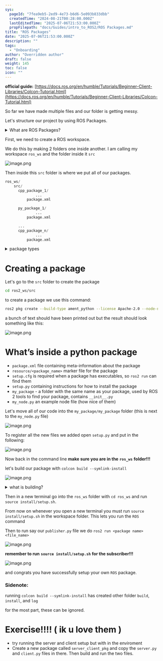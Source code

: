 ```yaml
---
sys:
  pageId: "7fea9eb5-2ed9-4e73-b6d6-5e093b833dbb"
  createdTime: "2024-08-21T00:28:00.000Z"
  lastEditedTime: "2025-07-06T21:53:00.000Z"
  propFilepath: "docs/Guides/intro_to_ROS2/ROS Packages.md"
title: "ROS Packages"
date: "2025-07-06T21:53:00.000Z"
description: ""
tags:
  - "Onboarding"
author: "Overridden author"
draft: false
weight: 145
toc: false
icon: ""
---
```


**official guide:** [https://docs.ros.org/en/humble/Tutorials/Beginner-Client-Libraries/Colcon-Tutorial.html](https://docs.ros.org/en/humble/Tutorials/Beginner-Client-Libraries/Colcon-Tutorial.html)

So far we have made multiple files and our folder is getting messy.

Let's structure our project by using ROS Packages.

<details>
      <summary>What are ROS Packages?</summary>
      ROS Packages are, as the name implies, packages of code that are highly sharable between ROS developers.
  </details>

First, we need to create a ROS workspace.

We do this by making 2 folders one inside another. I am calling my workspace `ros_ws` and the folder inside it `src`

![image.png](https://prod-files-secure.s3.us-west-2.amazonaws.com/d518164a-d88e-44d1-a4ee-3adb3bd8bce0/70706947-fd18-4537-a67b-e12946812d31/image.png?X-Amz-Algorithm=AWS4-HMAC-SHA256&X-Amz-Content-Sha256=UNSIGNED-PAYLOAD&X-Amz-Credential=ASIAZI2LB466UI4KA3TA%2F20250724%2Fus-west-2%2Fs3%2Faws4_request&X-Amz-Date=20250724T171055Z&X-Amz-Expires=3600&X-Amz-Security-Token=IQoJb3JpZ2luX2VjEAgaCXVzLXdlc3QtMiJHMEUCIHDwXvmdmx1DQlx8kI7q%2FXnpKwLNfhxVcmIwedTWPtrIAiEAkqkiK6xk1m3Thgu9SaemcpCqQwtv0d7aU7jYkKAzux4q%2FwMIMRAAGgw2Mzc0MjMxODM4MDUiDDgsbCVzeDd18Wn09CrcA5Ax%2BtejrUUiWUqYe%2BYZpl12H4gAma0Qj%2BVu1GIflqBOdbEcrOT%2BHJwWw8Y%2B5I7A5ZGZK6II0Cd2DPHWin3rd3IHAhyRJlyWA7Tx7OfOU1%2FNaBJd1aYIfKpqMnrsyyagE95EL7HeMOsGhHUWlNILh2cR8m5WOihQUqCe0DhFDIgLMnuYzh4nc0itjQ35aaA5SqLFSInZ6Qzwzt4djssMOfP6cUizNzIzNInA1oAQBQnLjx%2B8T4x2ZVZ5kpQlSJzy1BMmk2sYOngawTtE8hSect92F4AEZsSauv3TmMjkwsLrUT%2FINyQw9Jpmeboe5qoZtzvyNKuKSl9Tbg2YnBUD8Q4gIMsnqg0DFFwTb8tZItfOl%2FFDLE1cn6JkZtTtqzR%2FgfFFUFGSHgeuGfhG0gRbsvdNEEIm5TY75IKsRud9sq5wGvCwjZmjmHgSMRHYqHf7A5forZnLgfb21BBjJIXMr3tbiGkCpfWbF9ZctRBmM9ctWRGzEKuuaKLOoyobwjnDDdraqm3lP3kpAjTEYdhdr%2FUFzIbMul6HQjPjaGOwJoFf8DWMucpUBGjpWk6s%2B4%2FBSBUCkkHk%2BWi5Pmb9mFZ5aXVA0rTWvR76i6%2Bl5EEm3zWAjyCtUGCJ6kKZwz%2B2MOyxicQGOqUBeHdBSe7s%2BqACECleb8TPi06dsC5th%2FN6meyJ5QfFQCI4xz0M1FlCOqAq1jnr2%2BOvctv1EtLUEA3CvpAdo9%2BHPY0Ic5XuZS4OETVLxHlvozylt6DO%2FSLWY2js3sDCw9%2Fm9o27ll5EB90xB4rVJ5UDqGf%2F86nTKs%2FeJm%2F98kpNCtvu%2F%2FxULp0glWHe0ran3LquyYbv0pY%2FEA22V4Ydw3JbHt0brzfK&X-Amz-Signature=332304141ff59a00dc7cda36c1deb221ef31f1f5faf32813e9fd0a85ff94fc1f&X-Amz-SignedHeaders=host&x-amz-checksum-mode=ENABLED&x-id=GetObject)

Then inside this `src` folder is where we put all of our packages.

```python
ros_ws/
    src/
      cpp_package_1/
		      ...
          package.xml

      py_package_1/
		      ...
          package.xml

      ...
      cpp_package_n/
		      ...
          package.xml

```

<details>

<summary>package types</summary>

packages can be either `C++` or python.

the intern file structure is different for each but for this guide we will stick to creating python packages

</details>

# Creating a package

Let's go to the `src` folder to create the package

```bash
cd ros2_ws/src
```

to create a package we use this command:

```bash
ros2 pkg create --build-type ament_python --license Apache-2.0 --node-name my_node my_package
```

a bunch of text should have been printed out but the result should look something like this:

![image.png](https://prod-files-secure.s3.us-west-2.amazonaws.com/d518164a-d88e-44d1-a4ee-3adb3bd8bce0/e6cf1e3f-8512-4a3e-b131-079f800bf3e8/image.png?X-Amz-Algorithm=AWS4-HMAC-SHA256&X-Amz-Content-Sha256=UNSIGNED-PAYLOAD&X-Amz-Credential=ASIAZI2LB466UI4KA3TA%2F20250724%2Fus-west-2%2Fs3%2Faws4_request&X-Amz-Date=20250724T171055Z&X-Amz-Expires=3600&X-Amz-Security-Token=IQoJb3JpZ2luX2VjEAgaCXVzLXdlc3QtMiJHMEUCIHDwXvmdmx1DQlx8kI7q%2FXnpKwLNfhxVcmIwedTWPtrIAiEAkqkiK6xk1m3Thgu9SaemcpCqQwtv0d7aU7jYkKAzux4q%2FwMIMRAAGgw2Mzc0MjMxODM4MDUiDDgsbCVzeDd18Wn09CrcA5Ax%2BtejrUUiWUqYe%2BYZpl12H4gAma0Qj%2BVu1GIflqBOdbEcrOT%2BHJwWw8Y%2B5I7A5ZGZK6II0Cd2DPHWin3rd3IHAhyRJlyWA7Tx7OfOU1%2FNaBJd1aYIfKpqMnrsyyagE95EL7HeMOsGhHUWlNILh2cR8m5WOihQUqCe0DhFDIgLMnuYzh4nc0itjQ35aaA5SqLFSInZ6Qzwzt4djssMOfP6cUizNzIzNInA1oAQBQnLjx%2B8T4x2ZVZ5kpQlSJzy1BMmk2sYOngawTtE8hSect92F4AEZsSauv3TmMjkwsLrUT%2FINyQw9Jpmeboe5qoZtzvyNKuKSl9Tbg2YnBUD8Q4gIMsnqg0DFFwTb8tZItfOl%2FFDLE1cn6JkZtTtqzR%2FgfFFUFGSHgeuGfhG0gRbsvdNEEIm5TY75IKsRud9sq5wGvCwjZmjmHgSMRHYqHf7A5forZnLgfb21BBjJIXMr3tbiGkCpfWbF9ZctRBmM9ctWRGzEKuuaKLOoyobwjnDDdraqm3lP3kpAjTEYdhdr%2FUFzIbMul6HQjPjaGOwJoFf8DWMucpUBGjpWk6s%2B4%2FBSBUCkkHk%2BWi5Pmb9mFZ5aXVA0rTWvR76i6%2Bl5EEm3zWAjyCtUGCJ6kKZwz%2B2MOyxicQGOqUBeHdBSe7s%2BqACECleb8TPi06dsC5th%2FN6meyJ5QfFQCI4xz0M1FlCOqAq1jnr2%2BOvctv1EtLUEA3CvpAdo9%2BHPY0Ic5XuZS4OETVLxHlvozylt6DO%2FSLWY2js3sDCw9%2Fm9o27ll5EB90xB4rVJ5UDqGf%2F86nTKs%2FeJm%2F98kpNCtvu%2F%2FxULp0glWHe0ran3LquyYbv0pY%2FEA22V4Ydw3JbHt0brzfK&X-Amz-Signature=63d514dacb9d95fd52d8b5ce56b4b237e12c719985a3d889dfbb9cdcbdc6f1e1&X-Amz-SignedHeaders=host&x-amz-checksum-mode=ENABLED&x-id=GetObject)

# What’s inside a python package

- `package.xml` file containing meta-information about the package
- `resource/<package_name>` marker file for the package
- `setup.cfg` is required when a package has executables, so `ros2 run` can find them
- `setup.py` containing instructions for how to install the package
- `my_package` - a folder with the same name as your package, used by ROS 2 tools to find your package, contains `__init__.py`
- `my_node.py` an example node file (how nice of them)

Let's move all of our code into the `my_package/my_package` folder (this is next to the `my_node.py` file)

![image.png](https://prod-files-secure.s3.us-west-2.amazonaws.com/d518164a-d88e-44d1-a4ee-3adb3bd8bce0/9ce58f11-0da9-4d3e-b86d-506a9685d378/image.png?X-Amz-Algorithm=AWS4-HMAC-SHA256&X-Amz-Content-Sha256=UNSIGNED-PAYLOAD&X-Amz-Credential=ASIAZI2LB466UI4KA3TA%2F20250724%2Fus-west-2%2Fs3%2Faws4_request&X-Amz-Date=20250724T171055Z&X-Amz-Expires=3600&X-Amz-Security-Token=IQoJb3JpZ2luX2VjEAgaCXVzLXdlc3QtMiJHMEUCIHDwXvmdmx1DQlx8kI7q%2FXnpKwLNfhxVcmIwedTWPtrIAiEAkqkiK6xk1m3Thgu9SaemcpCqQwtv0d7aU7jYkKAzux4q%2FwMIMRAAGgw2Mzc0MjMxODM4MDUiDDgsbCVzeDd18Wn09CrcA5Ax%2BtejrUUiWUqYe%2BYZpl12H4gAma0Qj%2BVu1GIflqBOdbEcrOT%2BHJwWw8Y%2B5I7A5ZGZK6II0Cd2DPHWin3rd3IHAhyRJlyWA7Tx7OfOU1%2FNaBJd1aYIfKpqMnrsyyagE95EL7HeMOsGhHUWlNILh2cR8m5WOihQUqCe0DhFDIgLMnuYzh4nc0itjQ35aaA5SqLFSInZ6Qzwzt4djssMOfP6cUizNzIzNInA1oAQBQnLjx%2B8T4x2ZVZ5kpQlSJzy1BMmk2sYOngawTtE8hSect92F4AEZsSauv3TmMjkwsLrUT%2FINyQw9Jpmeboe5qoZtzvyNKuKSl9Tbg2YnBUD8Q4gIMsnqg0DFFwTb8tZItfOl%2FFDLE1cn6JkZtTtqzR%2FgfFFUFGSHgeuGfhG0gRbsvdNEEIm5TY75IKsRud9sq5wGvCwjZmjmHgSMRHYqHf7A5forZnLgfb21BBjJIXMr3tbiGkCpfWbF9ZctRBmM9ctWRGzEKuuaKLOoyobwjnDDdraqm3lP3kpAjTEYdhdr%2FUFzIbMul6HQjPjaGOwJoFf8DWMucpUBGjpWk6s%2B4%2FBSBUCkkHk%2BWi5Pmb9mFZ5aXVA0rTWvR76i6%2Bl5EEm3zWAjyCtUGCJ6kKZwz%2B2MOyxicQGOqUBeHdBSe7s%2BqACECleb8TPi06dsC5th%2FN6meyJ5QfFQCI4xz0M1FlCOqAq1jnr2%2BOvctv1EtLUEA3CvpAdo9%2BHPY0Ic5XuZS4OETVLxHlvozylt6DO%2FSLWY2js3sDCw9%2Fm9o27ll5EB90xB4rVJ5UDqGf%2F86nTKs%2FeJm%2F98kpNCtvu%2F%2FxULp0glWHe0ran3LquyYbv0pY%2FEA22V4Ydw3JbHt0brzfK&X-Amz-Signature=01fc4109ca93d971e4f804c6aaf57348a207d75c51461e61fd3f6877fbf9ee2a&X-Amz-SignedHeaders=host&x-amz-checksum-mode=ENABLED&x-id=GetObject)

To register all the new files we added open `setup.py` and put in the following:

![image.png](https://prod-files-secure.s3.us-west-2.amazonaws.com/d518164a-d88e-44d1-a4ee-3adb3bd8bce0/1cd7c262-4cae-4496-9d75-c178537d24a2/image.png?X-Amz-Algorithm=AWS4-HMAC-SHA256&X-Amz-Content-Sha256=UNSIGNED-PAYLOAD&X-Amz-Credential=ASIAZI2LB466UI4KA3TA%2F20250724%2Fus-west-2%2Fs3%2Faws4_request&X-Amz-Date=20250724T171055Z&X-Amz-Expires=3600&X-Amz-Security-Token=IQoJb3JpZ2luX2VjEAgaCXVzLXdlc3QtMiJHMEUCIHDwXvmdmx1DQlx8kI7q%2FXnpKwLNfhxVcmIwedTWPtrIAiEAkqkiK6xk1m3Thgu9SaemcpCqQwtv0d7aU7jYkKAzux4q%2FwMIMRAAGgw2Mzc0MjMxODM4MDUiDDgsbCVzeDd18Wn09CrcA5Ax%2BtejrUUiWUqYe%2BYZpl12H4gAma0Qj%2BVu1GIflqBOdbEcrOT%2BHJwWw8Y%2B5I7A5ZGZK6II0Cd2DPHWin3rd3IHAhyRJlyWA7Tx7OfOU1%2FNaBJd1aYIfKpqMnrsyyagE95EL7HeMOsGhHUWlNILh2cR8m5WOihQUqCe0DhFDIgLMnuYzh4nc0itjQ35aaA5SqLFSInZ6Qzwzt4djssMOfP6cUizNzIzNInA1oAQBQnLjx%2B8T4x2ZVZ5kpQlSJzy1BMmk2sYOngawTtE8hSect92F4AEZsSauv3TmMjkwsLrUT%2FINyQw9Jpmeboe5qoZtzvyNKuKSl9Tbg2YnBUD8Q4gIMsnqg0DFFwTb8tZItfOl%2FFDLE1cn6JkZtTtqzR%2FgfFFUFGSHgeuGfhG0gRbsvdNEEIm5TY75IKsRud9sq5wGvCwjZmjmHgSMRHYqHf7A5forZnLgfb21BBjJIXMr3tbiGkCpfWbF9ZctRBmM9ctWRGzEKuuaKLOoyobwjnDDdraqm3lP3kpAjTEYdhdr%2FUFzIbMul6HQjPjaGOwJoFf8DWMucpUBGjpWk6s%2B4%2FBSBUCkkHk%2BWi5Pmb9mFZ5aXVA0rTWvR76i6%2Bl5EEm3zWAjyCtUGCJ6kKZwz%2B2MOyxicQGOqUBeHdBSe7s%2BqACECleb8TPi06dsC5th%2FN6meyJ5QfFQCI4xz0M1FlCOqAq1jnr2%2BOvctv1EtLUEA3CvpAdo9%2BHPY0Ic5XuZS4OETVLxHlvozylt6DO%2FSLWY2js3sDCw9%2Fm9o27ll5EB90xB4rVJ5UDqGf%2F86nTKs%2FeJm%2F98kpNCtvu%2F%2FxULp0glWHe0ran3LquyYbv0pY%2FEA22V4Ydw3JbHt0brzfK&X-Amz-Signature=318a5568641000c88e1448af7b43a34b58d2c0840b060141a293694b42c75e9a&X-Amz-SignedHeaders=host&x-amz-checksum-mode=ENABLED&x-id=GetObject)

Now back in the command line **make sure you are in the** **`ros_ws`** **folder!!!**

let's build our package with `colcon build --symlink-install`

![image.png](https://prod-files-secure.s3.us-west-2.amazonaws.com/d518164a-d88e-44d1-a4ee-3adb3bd8bce0/2f2a0d27-b173-48fd-b189-5f5c0ce65619/image.png?X-Amz-Algorithm=AWS4-HMAC-SHA256&X-Amz-Content-Sha256=UNSIGNED-PAYLOAD&X-Amz-Credential=ASIAZI2LB466UI4KA3TA%2F20250724%2Fus-west-2%2Fs3%2Faws4_request&X-Amz-Date=20250724T171055Z&X-Amz-Expires=3600&X-Amz-Security-Token=IQoJb3JpZ2luX2VjEAgaCXVzLXdlc3QtMiJHMEUCIHDwXvmdmx1DQlx8kI7q%2FXnpKwLNfhxVcmIwedTWPtrIAiEAkqkiK6xk1m3Thgu9SaemcpCqQwtv0d7aU7jYkKAzux4q%2FwMIMRAAGgw2Mzc0MjMxODM4MDUiDDgsbCVzeDd18Wn09CrcA5Ax%2BtejrUUiWUqYe%2BYZpl12H4gAma0Qj%2BVu1GIflqBOdbEcrOT%2BHJwWw8Y%2B5I7A5ZGZK6II0Cd2DPHWin3rd3IHAhyRJlyWA7Tx7OfOU1%2FNaBJd1aYIfKpqMnrsyyagE95EL7HeMOsGhHUWlNILh2cR8m5WOihQUqCe0DhFDIgLMnuYzh4nc0itjQ35aaA5SqLFSInZ6Qzwzt4djssMOfP6cUizNzIzNInA1oAQBQnLjx%2B8T4x2ZVZ5kpQlSJzy1BMmk2sYOngawTtE8hSect92F4AEZsSauv3TmMjkwsLrUT%2FINyQw9Jpmeboe5qoZtzvyNKuKSl9Tbg2YnBUD8Q4gIMsnqg0DFFwTb8tZItfOl%2FFDLE1cn6JkZtTtqzR%2FgfFFUFGSHgeuGfhG0gRbsvdNEEIm5TY75IKsRud9sq5wGvCwjZmjmHgSMRHYqHf7A5forZnLgfb21BBjJIXMr3tbiGkCpfWbF9ZctRBmM9ctWRGzEKuuaKLOoyobwjnDDdraqm3lP3kpAjTEYdhdr%2FUFzIbMul6HQjPjaGOwJoFf8DWMucpUBGjpWk6s%2B4%2FBSBUCkkHk%2BWi5Pmb9mFZ5aXVA0rTWvR76i6%2Bl5EEm3zWAjyCtUGCJ6kKZwz%2B2MOyxicQGOqUBeHdBSe7s%2BqACECleb8TPi06dsC5th%2FN6meyJ5QfFQCI4xz0M1FlCOqAq1jnr2%2BOvctv1EtLUEA3CvpAdo9%2BHPY0Ic5XuZS4OETVLxHlvozylt6DO%2FSLWY2js3sDCw9%2Fm9o27ll5EB90xB4rVJ5UDqGf%2F86nTKs%2FeJm%2F98kpNCtvu%2F%2FxULp0glWHe0ran3LquyYbv0pY%2FEA22V4Ydw3JbHt0brzfK&X-Amz-Signature=3d9b39447c139c46c7a7dc978bf7e2c8346bcd06e042d57168289752f0f1837c&X-Amz-SignedHeaders=host&x-amz-checksum-mode=ENABLED&x-id=GetObject)

<details>

<summary>what is building?</summary>

if you are a CS major at Rose-Hulman you will learn the answer to this in CSSE132

but TLDR; is it combines all the code files into one program that can be run easily 

</details>

Then in a new terminal go into the `ros_ws` folder with `cd ros_ws` and run `source install/setup.sh`. 

From now on whenever you open a new terminal you must run `source install/setup.sh` in the workspace folder. This lets you run the `ROS` command

Then to run say our `publisher.py` file we do `ros2 run <package name> <file_name>`

![image.png](https://prod-files-secure.s3.us-west-2.amazonaws.com/d518164a-d88e-44d1-a4ee-3adb3bd8bce0/4f4b1219-3a44-4632-aa0a-ce3471699f59/image.png?X-Amz-Algorithm=AWS4-HMAC-SHA256&X-Amz-Content-Sha256=UNSIGNED-PAYLOAD&X-Amz-Credential=ASIAZI2LB466UI4KA3TA%2F20250724%2Fus-west-2%2Fs3%2Faws4_request&X-Amz-Date=20250724T171055Z&X-Amz-Expires=3600&X-Amz-Security-Token=IQoJb3JpZ2luX2VjEAgaCXVzLXdlc3QtMiJHMEUCIHDwXvmdmx1DQlx8kI7q%2FXnpKwLNfhxVcmIwedTWPtrIAiEAkqkiK6xk1m3Thgu9SaemcpCqQwtv0d7aU7jYkKAzux4q%2FwMIMRAAGgw2Mzc0MjMxODM4MDUiDDgsbCVzeDd18Wn09CrcA5Ax%2BtejrUUiWUqYe%2BYZpl12H4gAma0Qj%2BVu1GIflqBOdbEcrOT%2BHJwWw8Y%2B5I7A5ZGZK6II0Cd2DPHWin3rd3IHAhyRJlyWA7Tx7OfOU1%2FNaBJd1aYIfKpqMnrsyyagE95EL7HeMOsGhHUWlNILh2cR8m5WOihQUqCe0DhFDIgLMnuYzh4nc0itjQ35aaA5SqLFSInZ6Qzwzt4djssMOfP6cUizNzIzNInA1oAQBQnLjx%2B8T4x2ZVZ5kpQlSJzy1BMmk2sYOngawTtE8hSect92F4AEZsSauv3TmMjkwsLrUT%2FINyQw9Jpmeboe5qoZtzvyNKuKSl9Tbg2YnBUD8Q4gIMsnqg0DFFwTb8tZItfOl%2FFDLE1cn6JkZtTtqzR%2FgfFFUFGSHgeuGfhG0gRbsvdNEEIm5TY75IKsRud9sq5wGvCwjZmjmHgSMRHYqHf7A5forZnLgfb21BBjJIXMr3tbiGkCpfWbF9ZctRBmM9ctWRGzEKuuaKLOoyobwjnDDdraqm3lP3kpAjTEYdhdr%2FUFzIbMul6HQjPjaGOwJoFf8DWMucpUBGjpWk6s%2B4%2FBSBUCkkHk%2BWi5Pmb9mFZ5aXVA0rTWvR76i6%2Bl5EEm3zWAjyCtUGCJ6kKZwz%2B2MOyxicQGOqUBeHdBSe7s%2BqACECleb8TPi06dsC5th%2FN6meyJ5QfFQCI4xz0M1FlCOqAq1jnr2%2BOvctv1EtLUEA3CvpAdo9%2BHPY0Ic5XuZS4OETVLxHlvozylt6DO%2FSLWY2js3sDCw9%2Fm9o27ll5EB90xB4rVJ5UDqGf%2F86nTKs%2FeJm%2F98kpNCtvu%2F%2FxULp0glWHe0ran3LquyYbv0pY%2FEA22V4Ydw3JbHt0brzfK&X-Amz-Signature=0305abfc68b897146df6e72af70b2abe56aa25361653482baa75e09b097ed5fd&X-Amz-SignedHeaders=host&x-amz-checksum-mode=ENABLED&x-id=GetObject)

**remember to run** **`source install/setup.sh`** **for the subscriber!!!**

![image.png](https://prod-files-secure.s3.us-west-2.amazonaws.com/d518164a-d88e-44d1-a4ee-3adb3bd8bce0/02121119-dad4-49ec-8356-c956108b4243/image.png?X-Amz-Algorithm=AWS4-HMAC-SHA256&X-Amz-Content-Sha256=UNSIGNED-PAYLOAD&X-Amz-Credential=ASIAZI2LB466UI4KA3TA%2F20250724%2Fus-west-2%2Fs3%2Faws4_request&X-Amz-Date=20250724T171055Z&X-Amz-Expires=3600&X-Amz-Security-Token=IQoJb3JpZ2luX2VjEAgaCXVzLXdlc3QtMiJHMEUCIHDwXvmdmx1DQlx8kI7q%2FXnpKwLNfhxVcmIwedTWPtrIAiEAkqkiK6xk1m3Thgu9SaemcpCqQwtv0d7aU7jYkKAzux4q%2FwMIMRAAGgw2Mzc0MjMxODM4MDUiDDgsbCVzeDd18Wn09CrcA5Ax%2BtejrUUiWUqYe%2BYZpl12H4gAma0Qj%2BVu1GIflqBOdbEcrOT%2BHJwWw8Y%2B5I7A5ZGZK6II0Cd2DPHWin3rd3IHAhyRJlyWA7Tx7OfOU1%2FNaBJd1aYIfKpqMnrsyyagE95EL7HeMOsGhHUWlNILh2cR8m5WOihQUqCe0DhFDIgLMnuYzh4nc0itjQ35aaA5SqLFSInZ6Qzwzt4djssMOfP6cUizNzIzNInA1oAQBQnLjx%2B8T4x2ZVZ5kpQlSJzy1BMmk2sYOngawTtE8hSect92F4AEZsSauv3TmMjkwsLrUT%2FINyQw9Jpmeboe5qoZtzvyNKuKSl9Tbg2YnBUD8Q4gIMsnqg0DFFwTb8tZItfOl%2FFDLE1cn6JkZtTtqzR%2FgfFFUFGSHgeuGfhG0gRbsvdNEEIm5TY75IKsRud9sq5wGvCwjZmjmHgSMRHYqHf7A5forZnLgfb21BBjJIXMr3tbiGkCpfWbF9ZctRBmM9ctWRGzEKuuaKLOoyobwjnDDdraqm3lP3kpAjTEYdhdr%2FUFzIbMul6HQjPjaGOwJoFf8DWMucpUBGjpWk6s%2B4%2FBSBUCkkHk%2BWi5Pmb9mFZ5aXVA0rTWvR76i6%2Bl5EEm3zWAjyCtUGCJ6kKZwz%2B2MOyxicQGOqUBeHdBSe7s%2BqACECleb8TPi06dsC5th%2FN6meyJ5QfFQCI4xz0M1FlCOqAq1jnr2%2BOvctv1EtLUEA3CvpAdo9%2BHPY0Ic5XuZS4OETVLxHlvozylt6DO%2FSLWY2js3sDCw9%2Fm9o27ll5EB90xB4rVJ5UDqGf%2F86nTKs%2FeJm%2F98kpNCtvu%2F%2FxULp0glWHe0ran3LquyYbv0pY%2FEA22V4Ydw3JbHt0brzfK&X-Amz-Signature=367ec0df6d9c9c175962be7aba91dd0282039b5b7e72c47410a5717dff008b16&X-Amz-SignedHeaders=host&x-amz-checksum-mode=ENABLED&x-id=GetObject)

and congrats you have successfully setup your own `ROS` package.

### Sidenote:

running `colcon build --symlink-install` has created other folder `build`, `install`, and `log`

for the most part, these can be ignored.

# Exercise!!!! ( ik u love them )

- try running the server and client setup but with in the enviroment
- Create a new package called `server_client_pkg` and copy the `server.py` and `client.py` files in there. Then build and run the two files.

